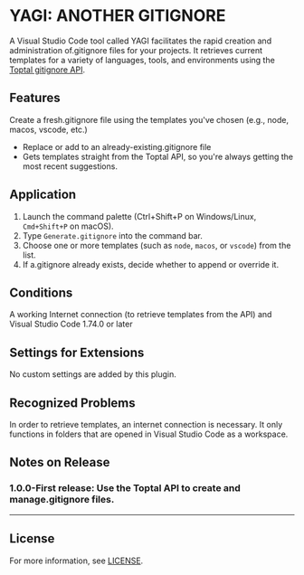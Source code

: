 # YAGI: ANOTHER GITIGNORE

 A Visual Studio Code tool called YAGI facilitates the rapid creation and administration of.gitignore files for your projects.  It retrieves current templates for a variety of languages, tools, and environments using the [Toptal gitignore API](https://www.toptal.com/developers/gitignore).



 ## Features

 Create a fresh.gitignore file using the templates you've chosen (e.g., node, macos, vscode, etc.)
 - Replace or add to an already-existing.gitignore file
 - Gets templates straight from the Toptal API, so you're always getting the most recent suggestions.

 ## Application

 1. Launch the command palette (Ctrl+Shift+P on Windows/Linux, `Cmd+Shift+P` on macOS).
 2. Type `Generate.gitignore` into the command bar.
 3. Choose one or more templates (such as `node`, `macos`, or `vscode`) from the list.
 4. If a.gitignore already exists, decide whether to append or override it.

 ## Conditions

 A working Internet connection (to retrieve templates from the API) and Visual Studio Code 1.74.0 or later

 ## Settings for Extensions

 No custom settings are added by this plugin.

 ## Recognized Problems

 In order to retrieve templates, an internet connection is necessary.
 It only functions in folders that are opened in Visual Studio Code as a workspace.

 ## Notes on Release

 ### 1.0.0-First release: Use the Toptal API to create and manage.gitignore files.

 ---

 ## License

 For more information, see [LICENSE](LICENSE).
